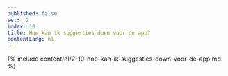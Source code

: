 ```yaml
---
published: false
set:  2
index: 10
title: Hoe kan ik suggesties doen voor de app?
contentLang: nl
---
```

{% include content/nl/2-10-hoe-kan-ik-suggesties-down-voor-de-app.md %}
